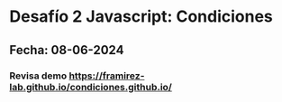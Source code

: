 # Desafío 2 Javascript: Condiciones
## Fecha: 08-06-2024
### Revisa demo https://framirez-lab.github.io/condiciones.github.io/